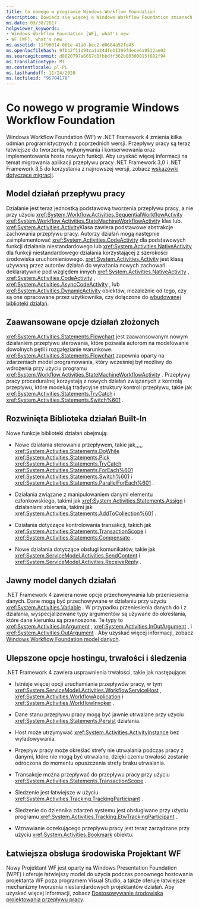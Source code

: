 ```yaml
---
title: Co nowego w programie Windows Workflow Foundation
description: Dowiedz się więcej o Windows Workflow Foundation zmianach w .NET Framework 4. Przepływy pracy są łatwiejsze do tworzenia, wykonywania i konserwowania.
ms.date: 03/30/2017
helpviewer_keywords:
- Windows Workflow Foundation [WF], what's new
- WF [WF], what's new
ms.assetid: 11f96014-001e-41a0-bcc2-d0684a52fa43
ms.openlocfilehash: 0fbb2f11d94ca1a24dfeb1399fdece6a9512ae02
ms.sourcegitcommit: d8020797a6657d0fbbdff362b80300815f682f94
ms.translationtype: MT
ms.contentlocale: pl-PL
ms.lasthandoff: 11/24/2020
ms.locfileid: "95704178"
---
```

# <a name="whats-new-in-windows-workflow-foundation"></a>Co nowego w programie Windows Workflow Foundation

Windows Workflow Foundation (WF) w .NET Framework 4 zmienia kilka odmian programistycznych z poprzednich wersji. Przepływy pracy są teraz łatwiejsze do tworzenia, wykonywania i konserwowania oraz implementowania hosta nowych funkcji. Aby uzyskać więcej informacji na temat migrowania aplikacji przepływu pracy .NET Framework 3,0 i .NET Framework 3,5 do korzystania z najnowszej wersji, zobacz [wskazówki dotyczące migracji](migration-guidance.md).

## <a name="workflow-activity-model"></a>Model działań przepływu pracy
 Działanie jest teraz jednostką podstawową tworzenia przepływu pracy, a nie przy użyciu <xref:System.Workflow.Activities.SequentialWorkflowActivity> <xref:System.Workflow.Activities.StateMachineWorkflowActivity> klas lub. <xref:System.Activities.Activity>Klasa zawiera podstawowe abstrakcje zachowania przepływu pracy. Autorzy działań mogą następnie zaimplementować <xref:System.Activities.CodeActivity> dla podstawowych funkcji działania niestandardowego lub <xref:System.Activities.NativeActivity> dla funkcji niestandardowego działania korzystającej z szerokości środowiska uruchomieniowego. <xref:System.Activities.Activity> jest klasą używaną przez autorów działań do wyrażania nowych zachowań deklaratywnie pod względem innych <xref:System.Activities.NativeActivity> , <xref:System.Activities.CodeActivity> , <xref:System.Activities.AsyncCodeActivity> , lub <xref:System.Activities.DynamicActivity> obiektów, niezależnie od tego, czy są one opracowane przez użytkownika, czy dołączone do [wbudowanej biblioteki działań](net-framework-4-5-built-in-activity-library.md).

## <a name="rich-composite-activity-options"></a>Zaawansowane opcje działań złożonych
 <xref:System.Activities.Statements.Flowchart> jest zaawansowanym nowym działaniem przepływu sterowania, które pozwala autorom na modelowanie dowolnych pętli i rozgałęzianie warunkowe. <xref:System.Activities.Statements.Flowchart> zapewnia oparty na zdarzeniach model programowania, który wcześniej był możliwy do wdrożenia przy użyciu programu <xref:System.Workflow.Activities.StateMachineWorkflowActivity> . Przepływy pracy proceduralnej korzystają z nowych działań związanych z kontrolą przepływu, które modelują tradycyjne struktury kontroli przepływu, takie jak <xref:System.Activities.Statements.TryCatch> i <xref:System.Activities.Statements.Switch%601> .

## <a name="expanded-built-in-activity-library"></a>Rozwinięta Biblioteka działań Built-In
 Nowe funkcje biblioteki działań obejmują:

- Nowe działania sterowania przepływem, takie jak,,,,, <xref:System.Activities.Statements.DoWhile> <xref:System.Activities.Statements.Pick> <xref:System.Activities.Statements.TryCatch> <xref:System.Activities.Statements.ForEach%601> <xref:System.Activities.Statements.Switch%601> i <xref:System.Activities.Statements.ParallelForEach%601> .

- Działania związane z manipulowaniem danymi elementu członkowskiego, takimi jak <xref:System.Activities.Statements.Assign> i działaniami zbierania, takimi jak <xref:System.Activities.Statements.AddToCollection%601> .

- Działania dotyczące kontrolowania transakcji, takich jak <xref:System.Activities.Statements.TransactionScope> i <xref:System.Activities.Statements.Compensate> .

- Nowe działania dotyczące obsługi komunikatów, takie jak <xref:System.ServiceModel.Activities.SendContent> i <xref:System.ServiceModel.Activities.ReceiveReply> .

## <a name="explicit-activity-data-model"></a>Jawny model danych działań
 .NET Framework 4 zawiera nowe opcje przechowywania lub przeniesienia danych. Dane mogą być przechowywane w działaniu przy użyciu <xref:System.Activities.Variable> . W przypadku przeniesienia danych do i z działania, wyspecjalizowane typy argumentów są używane do określania, które dane kierunku są przenoszone. Te typy to <xref:System.Activities.InArgument> , <xref:System.Activities.InOutArgument> , i <xref:System.Activities.OutArgument> . Aby uzyskać więcej informacji, zobacz [Windows Workflow Foundation model danych](data-model.md).

## <a name="enhanced-hosting-persistence-and-tracking-options"></a>Ulepszone opcje hostingu, trwałości i śledzenia
 .NET Framework 4 zawiera usprawnienia trwałości, takie jak następujące:

- Istnieje więcej opcji uruchamiania przepływów pracy, w tym <xref:System.ServiceModel.Activities.WorkflowServiceHost> , <xref:System.Activities.WorkflowApplication> i <xref:System.Activities.WorkflowInvoker> .

- Dane stanu przepływu pracy mogą być jawnie utrwalane przy użyciu <xref:System.Activities.Statements.Persist> działania.

- Host może utrzymywać <xref:System.Activities.ActivityInstance> bez wyładowywania.

- Przepływ pracy może określać strefy nie utrwalania podczas pracy z danymi, które nie mogą być utrwalane, dzięki czemu trwałość zostanie odroczona do momentu opuszczenia strefy braku utrwalania.

- Transakcje można przepływać do przepływu pracy przy użyciu <xref:System.Activities.Statements.TransactionScope> .

- Śledzenie jest łatwiejsze w użyciu <xref:System.Activities.Tracking.TrackingParticipant> .

- Śledzenie do dziennika zdarzeń systemu jest obsługiwane przy użyciu programu <xref:System.Activities.Tracking.EtwTrackingParticipant> .

- Wznawianie oczekującego przepływu pracy jest teraz zarządzane przy użyciu <xref:System.Activities.Bookmark> obiektu.

## <a name="easier-ability-to-extend-wf-designer-experience"></a>Łatwiejsza obsługa środowiska Projektant WF
 Nowy Projektant WF jest oparty na Windows Presentation Foundation (WPF) i oferuje łatwiejszy model do użycia podczas ponownego hostowania projektanta WF poza programem Visual Studio, a także oferuje łatwiejsze mechanizmy tworzenia niestandardowych projektantów działań. Aby uzyskać więcej informacji, zobacz [Dostosowywanie środowiska projektowania przepływu pracy](customizing-the-workflow-design-experience.md).
